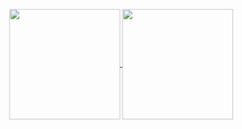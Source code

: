 

<!--
**anushka-korlapati/anushka-korlapati** is a ✨ _special_ ✨ repository because its `README.md` (this file) appears on your GitHub profile.

Here are some ideas to get you started:

- 🔭 I’m currently working on ...
- 🌱 I’m currently learning ...
- 👯 I’m looking to collaborate on ...
- 🤔 I’m looking for help with ...
- 💬 Ask me about ...
- 📫 How to reach me: ...
- 😄 Pronouns: ...
- ⚡ Fun fact: ...
-->

<a href="https://github.com/anushka-korlapati/github-readme-stats">
  <img height=200 align="center" src="https://github-readme-stats.vercel.app/api?username=anushka-korlapati&theme=dark&show_icons=true" />
</a>
<a href="https://github.com/anushka-korlapati/convoychat">
  <img height=200 align="center" src="https://github-readme-stats.vercel.app/api/top-langs?username=anushka-korlapati&layout=compact&langs_count=8&card_width=320&theme=dark" />
</a>

